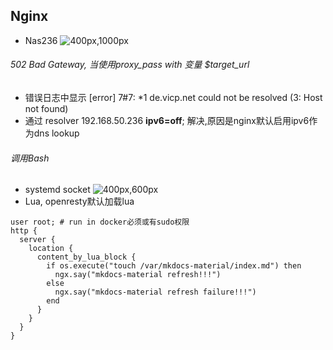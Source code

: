 ## Nginx
- Nas236 ![400px,1000px](../assets/mindmap/nas236_nginx_topology.km)
###### 502 Bad Gateway, 当使用proxy_pass with 变量 $target_url
- 错误日志中显示 [error] 7#7: *1 de.vicp.net could not be resolved (3: Host not found)
- 通过 resolver 192.168.50.236 **ipv6=off**; 解决,原因是nginx默认启用ipv6作为dns lookup
###### 调用Bash
- systemd socket ![400px,600px](../assets/mindmap/bash_nginx.km)
- Lua, openresty默认加载lua
```
user root; # run in docker必须或有sudo权限
http {
  server {
    location {
      content_by_lua_block {
        if os.execute("touch /var/mkdocs-material/index.md") then
          ngx.say("mkdocs-material refresh!!!")
        else
          ngx.say("mkdocs-material refresh failure!!!")
        end
      }
    }
  }
}
```
